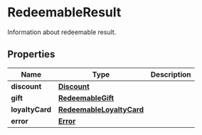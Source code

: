 

# RedeemableResult

Information about redeemable result.

## Properties

| Name | Type | Description |
|------------ | ------------- | ------------- |
|**discount** | [**Discount**](Discount.md) |  |
|**gift** | [**RedeemableGift**](RedeemableGift.md) |  |
|**loyaltyCard** | [**RedeemableLoyaltyCard**](RedeemableLoyaltyCard.md) |  |
|**error** | [**Error**](Error.md) |  |



